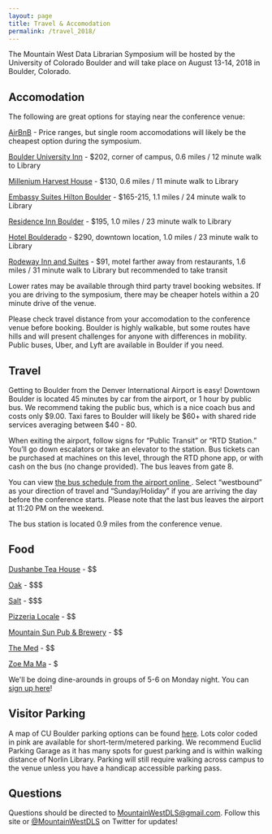 ```yaml
---
layout: page
title: Travel & Accomodation
permalink: /travel_2018/
---
```


The Mountain West Data Librarian Symposium will be hosted by the University of Colorado Boulder and will take place on August 13-14, 2018 in Boulder, Colorado.

## Accomodation

The following are great options for staying near the conference venue: 

<a href="https://www.airbnb.com/">AirBnB</a> - Price ranges, but single room accomodations will likely be the cheapest option during the symposium. 

<a href="https://www.boulderuniversityinn.com/">Boulder University Inn</a> - $202, corner of campus, 0.6 miles / 12 minute walk to Library

<a href="https://www.millenniumhotels.com/en/boulder/millennium-harvest-house-boulder/">Millenium Harvest House</a> - $130, 0.6 miles / 11 minute walk to Library

<a href="http://embassysuites3.hilton.com/en/hotels/colorado/embassy-suites-by-hilton-boulder-DENBOES/index.html">Embassy Suites Hilton Boulder</a> - $165-215, 1.1 miles / 24 minute walk to Library

<a href="https://www.marriott.com/hotels/travel/vbobl-residence-inn-boulder-canyon-boulevard/">Residence Inn Boulder</a> - $195, 1.0 miles / 23 minute walk to Library

<a href="https://www.boulderado.com/">Hotel Boulderado</a> - $290, downtown location, 1.0 miles / 23 minute walk to Library

<a href="https://www.choicehotels.com/colorado/boulder/rodeway-inn-hotels/co223">Rodeway Inn and Suites</a> - $91, motel farther away from restaurants, 1.6 miles / 31 minute walk to Library but recommended to take transit


Lower rates may be available through third party travel booking websites. If you are driving to the symposium, there may be cheaper hotels within a 20 minute drive of the venue.

Please check travel distance from your accomodation to the conference venue before booking. Boulder is highly walkable, but some routes have hills and will present challenges for anyone with differences in mobility. Public buses, Uber, and Lyft are available in Boulder if you need.

  
## Travel

Getting to Boulder from the Denver International Airport is easy! Downtown Boulder is located 45 minutes by car from the airport, or 1 hour by public bus. We recommend taking the public bus, which is a nice coach bus and costs only $9.00. Taxi fares to Boulder will likely be $60+ with shared ride services averaging between $40 - 80. 

When exiting the airport, follow signs for “Public Transit” or “RTD Station.” You’ll go down escalators or take an elevator to the station. Bus tickets can be purchased at machines on this level, through the RTD phone app, or with cash on the bus (no change provided). The bus leaves from gate 8.

You can view <a href="http://www3.rtd-denver.com/schedules/getSchedule.action?runboardId=2514&routeId=AB&routeType=9&&direction=W-Bound&serviceType=3#day">the bus schedule from the airport online </a>. Select “westbound” as your direction of travel and “Sunday/Holiday” if you are arriving the day before the conference starts. Please note that the last bus leaves the airport at 11:20 PM on the weekend. 

The bus station is located 0.9 miles from the conference venue.

  
## Food

<a href="http://boulderteahouse.com/">Dushanbe Tea House</a> - $$

<a href="https://www.oakatfourteenth.com/dinner/">Oak</a> - $$$

<a href="http://saltthebistro.com/menu/">Salt</a> - $$$

<a href="https://localeboulder.com/">Pizzeria Locale</a> - $$

<a href="http://www.mountainsunpub.com/">Mountain Sun Pub & Brewery</a> - $$

<a href="https://www.themedboulder.com/menus/dinner/">The Med</a> - $$

<a href="http://www.zoemama.com/">Zoe Ma Ma</a> - $

  We'll be doing dine-arounds in groups of 5-6 on Monday night. You can <a href="https://docs.google.com/spreadsheets/d/1PFFMrII2xWAjYFpPNgvs8lx4pHsCDVofowAr8aWLbMY/edit?usp=sharing">sign up here</a>!


## Visitor Parking

A map of CU Boulder parking options can be found [here](https://www.colorado.edu/pts/sites/default/files/attached-files/ucb_parking_map_1819.pdf). Lots color coded in pink are available for short-term/metered parking. We recommend Euclid Parking Garage as it has many spots for guest parking and is within walking distance of Norlin Library. Parking will still require walking across campus to the venue unless you have a handicap accessible parking pass.
  
## Questions
Questions should be directed to MountainWestDLS@gmail.com. Follow this site or [@MountainWestDLS](https://twitter.com/@MountainWestDLS) on Twitter for updates!
